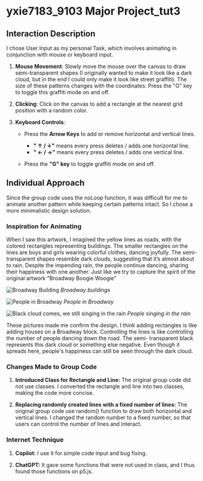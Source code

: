 # yxie7183_9103 Major Project_tut3

## Interaction Description
I chose User Input as my personal Task, which involves animating in conjunction with mouse or keyboard input.

1. **Mouse Movement**: Slowly move the mouse over the canvas to draw semi-transparent shapes (I originally wanted to make it look like a dark cloud, but in the end I could only make it look like street graffiti). The size of these patterns changes with the coordinates. Press the "G" key to toggle this graffiti mode on and off.
   
2. **Clicking**: Click on the canvas to add a rectangle at the nearest grid position with a random color.

3. **Keyboard Controls**:
   - Press the **Arrow Keys** to add or remove horizontal and vertical lines.
   
      - **" ↑ / ↓"** means every press deletes / adds one horizontal line.
      - **" ← / →"** means every press deletes / adds one vertical line.
  
   - Press the **"G" key** to toggle graffiti mode on and off.

## Individual Approach
Since the group code uses the noLoop function, it was difficult for me to animate another pattern while keeping certain patterns intact. So I chose a more minimalistic design solution.

### Inspiration for Animating
When I saw this artwork, I imagined the yellow lines as roads, with the colored rectangles representing buildings. The smaller rectangles on the lines are boys and girls wearing colorful clothes, dancing joyfully. The semi-transparent shapes resemble dark clouds, suggesting that it’s almost about to rain. Despite the impending rain, the people continue dancing, sharing their happiness with one another. Just like we try to capture the spirit of the original artwork "Broadway Boogie Woogie"

![Broadway Building](https://travel.ulifestyle.com.hk/cms/spots_photo/original/20140103185003_0_1.jpg)
*Broadway buildings*

![People in Broadway](https://www.tennessean.com/gcdn/-mm-/d33db090cfff60b970185eccf6650843fe71ecf8/c=0-338-3296-2200/local/-/media/2018/05/30/TennGroup/Nashville/636632979990070976-Broadway-Edit1-19.jpg?width=1600&height=800&fit=crop&format=pjpg&auto=webp)
*People in Broadway*

![Black cloud comes, we still singing in the rain](https://cdn.britannica.com/38/93438-050-FA15A0BF/Gene-Kelly-Singin-in-the-Rain-1952.jpg)
*People singing in the rain*

These pictures made me confirm the design. I think adding rectangles is like adding houses on a Broadway block. Controlling the lines is like controlling the number of people dancing down the road. The semi- transparent black represents this dark cloud or something else negative. Even though it spreads here, people's happiness can still be seen through the dark cloud.

### Changes Made to Group Code
1. **Introduced Class for Rectangle and Line:** The original group code did not use classes. I converted the rectangle and line into two classes, making the code more concise.

2. **Replacing randomly created lines with a fixed number of lines:** The original group code use random() function to draw both horizontal and vertical lines. I changed the random number to a fixed number, so that users can control the number of lines and interact.

### Internet Technique
1. **Copilot:** I use it for simple code input and bug fixing.

2. **ChatGPT:** It gave some functions that were not used in class, and I thus found those functions on p5.js.
